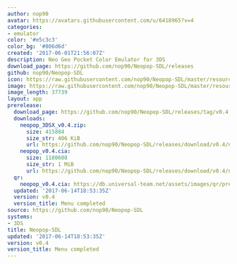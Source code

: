 ```yaml
---
author: nop90
avatar: https://avatars.githubusercontent.com/u/6418965?v=4
categories:
- emulator
color: '#e5c3c3'
color_bg: '#806d6d'
created: '2017-06-01T21:56:07Z'
description: Neo Geo Pocket Color Emulator for 3DS
download_page: https://github.com/nop90/Neopop-SDL/releases
github: nop90/Neopop-SDL
icon: https://raw.githubusercontent.com/nop90/Neopop-SDL/master/resources/icon.png
image: https://raw.githubusercontent.com/nop90/Neopop-SDL/master/resources/banner.png
image_length: 37739
layout: app
prerelease:
  download_page: https://github.com/nop90/Neopop-SDL/releases/tag/v0.4
  downloads:
    neopop_3DSX_v0.4.zip:
      size: 415884
      size_str: 406 KiB
      url: https://github.com/nop90/Neopop-SDL/releases/download/v0.4/neopop_3DSX_v0.4.zip
    neopop_v0.4.cia:
      size: 1180608
      size_str: 1 MiB
      url: https://github.com/nop90/Neopop-SDL/releases/download/v0.4/neopop_v0.4.cia
  qr:
    neopop_v0.4.cia: https://db.universal-team.net/assets/images/qr/prerelease/neopop_v0-4-cia.png
  updated: '2017-06-14T18:53:35Z'
  version: v0.4
  version_title: Menu completed
source: https://github.com/nop90/Neopop-SDL
systems:
- 3DS
title: Neopop-SDL
updated: '2017-06-14T18:53:35Z'
version: v0.4
version_title: Menu completed
---
```

